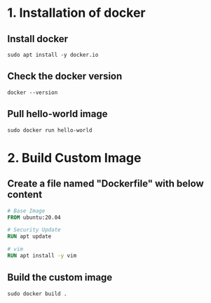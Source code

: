 # 1. Installation of docker

## Install docker
```shell
sudo apt install -y docker.io
```

## Check the docker version
```shell
docker --version
```

## Pull hello-world image
```shell
sudo docker run hello-world
```
 
# 2. Build Custom Image

## Create a file named "Dockerfile" with below content

```dockerfile
# Base Image
FROM ubuntu:20.04

# Security Update
RUN apt update

# vim
RUN apt install -y vim
```

## Build the custom image
```shell
sudo docker build .
```
